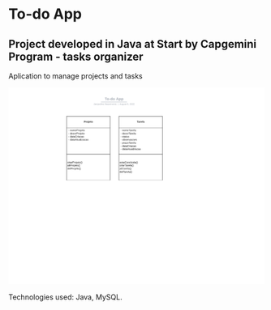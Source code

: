
<h1> To-do App </h1>

<h2> Project developed in Java at Start by Capgemini Program - tasks organizer </h2>

<p> Aplication to manage projects and tasks </p>


<img src="https://github.com/jacquelinenascimento/todoapp/blob/main/todolist.png" alt="modelo das classes" >



<p> Technologies used: Java, MySQL. </p>

